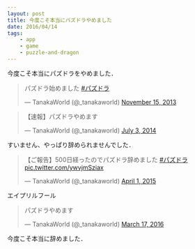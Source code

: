 ```yaml
---
layout: post
title: 今度こそ本当にパズドラやめました
date: 2016/04/14
tags:
    - app
    - game
    - puzzle-and-dragon
---
```


今度こそ本当にパズドラをやめました．


<blockquote class="twitter-tweet" data-lang="en"><p lang="ja" dir="ltr">パズドラ始めました <a href="https://twitter.com/hashtag/%E3%83%91%E3%82%BA%E3%83%89%E3%83%A9?src=hash">#パズドラ</a></p>&mdash; TanakaWorld (@_tanakaworld) <a href="https://twitter.com/_tanakaworld/status/401212046051536896">November 15, 2013</a></blockquote>
<script async src="//platform.twitter.com/widgets.js" charset="utf-8"></script>


<blockquote class="twitter-tweet" data-lang="en"><p lang="ja" dir="ltr">【速報】パズドラやめます</p>&mdash; TanakaWorld (@_tanakaworld) <a href="https://twitter.com/_tanakaworld/status/484696335036084226">July 3, 2014</a></blockquote>
<script async src="//platform.twitter.com/widgets.js" charset="utf-8"></script>

すいません、やっぱり辞められませんでした．

<blockquote class="twitter-tweet" data-lang="en"><p lang="ja" dir="ltr">【ご報告】500日経ったのでパズドラ辞めました <a href="https://twitter.com/hashtag/%E3%83%91%E3%82%BA%E3%83%89%E3%83%A9?src=hash">#パズドラ</a> <a href="http://t.co/ywvjmSziax">pic.twitter.com/ywvjmSziax</a></p>&mdash; TanakaWorld (@_tanakaworld) <a href="https://twitter.com/_tanakaworld/status/583057910525083649">April 1, 2015</a></blockquote>
<script async src="//platform.twitter.com/widgets.js" charset="utf-8"></script>

エイプリルフール

<blockquote class="twitter-tweet" data-lang="en"><p lang="ja" dir="ltr">パズドラやめます</p>&mdash; TanakaWorld (@_tanakaworld) <a href="https://twitter.com/_tanakaworld/status/710308687252815873">March 17, 2016</a></blockquote>
<script async src="//platform.twitter.com/widgets.js" charset="utf-8"></script>

今度こそ本当に辞めました．
